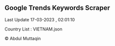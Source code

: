 

## Google Trends Keywords Scraper 
 
Last Update 17-03-2023 , 02:01:10

Country List :
VIETNAM.json



© Abdul Muttaqin 

